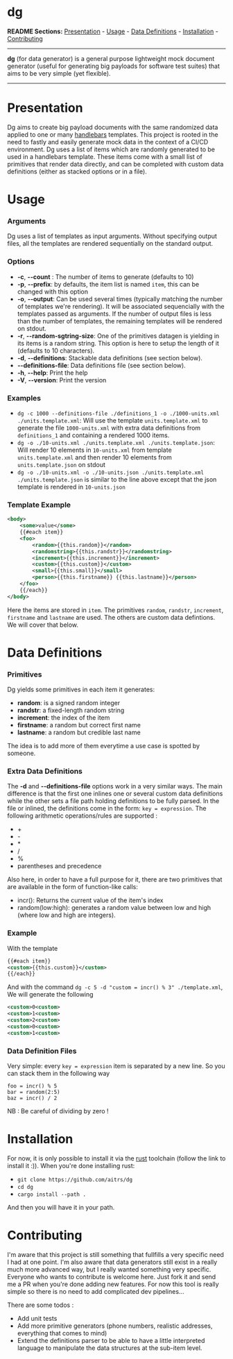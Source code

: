 # dg

**README Sections:** [Presentation](#presentation) - [Usage](#usage) - [Data Definitions](#data) - [Installation](#installation) - [Contributing](#contributing)

---

**dg** (for data generator) is a general purpose lightweight mock document generator 
(useful for generating big payloads for software test suites) that aims to be very simple (yet flexible).

---

<a id="presentation">
<h1>Presentation</h1>
</a>

Dg aims to create big payload documents with the same randomized data applied to one or many 
<a href="https://handlebarsjs.com/">handlebars</a> templates. 
This project is rooted in the need to fastly and easily generate mock data in the context of a CI/CD 
environment.
Dg uses a list of items which are randomly generated to be used in a handlebars template.
These items come with a small list of primitives that render data directly, and can be completed
with custom data definitions (either as stacked options or in a file).

<a id="usage">
<h1>Usage</h1>
</a>

### Arguments
Dg uses a list of templates as input arguments. 
Without specifying output files, all the templates are rendered sequentially
on the standard output.

### Options
- **-c**, **--count** : The number of items to generate (defaults to 10)
- **-p**, **--prefix**: by defaults, the item list is named ```item```, this can be changed with this option
- **-o**, **--output**: Can be used several times (typically matching the number of templates we're rendering).
It will be associated sequencially with the templates passed as arguments. If the number of output files is 
less than the number of templates, the remaining templates will be rendered on stdout.
- **-r**, **--random-sgtring-size**: One of the primitives datagen is yielding in its items is a random string.
This option is here to setup the length of it (defaults to 10 characters).
- **-d**, **--definitions**: Stackable data definitions (see section below).
- **--definitions-file**: Data definitions file (see section below).
- **-h**, **--help**: Print the help
- **-V**, **--version**: Print the version

### Examples
- `dg -c 1000 --definitions-file ./definitions_1 -o ./1000-units.xml ./units.template.xml`: Will use the template `units.template.xml` to generate the file `1000-units.xml` with extra data definitions from `definitions_1` and containing a rendered 1000 items.
- `dg -o ./10-units.xml ./units.template.xml ./units.template.json`: Will render 10 elements in `10-units.xml` from template `units.template.xml` and then render 10 elements from `units.template.json` on stdout
- `dg -o ./10-units.xml -o ./10-units.json ./units.template.xml ./units.template.json` is similar to the line above except that the json template is rendered in `10-units.json`

### Template Example

```xml
<body>
    <some>value</some>
    {{#each item}}
    <foo>
        <random>{{this.random}}</random>
        <randomstring>{{this.randstr}}</randomstring>
        <increment>{{this.increment}}</increment>
        <custom>{{this.custom}}</custom>
        <small>{{this.small}}</small>
        <person>{{this.firstname}} {{this.lastname}}</person>
    </foo>
    {{/each}}
</body>
```

Here the items are stored in `item`.
The primitives `random`, `randstr`, `increment`, `firstname` and `lastname` are used.
The others are custom data defintions. We will cover that below.

<a id="data">
<h1>Data Definitions</h1>
</a>

### Primitives

Dg yields some primitives in each item it generates: 
- **random**: is a signed random integer
- **randstr**: a fixed-length random string
- **increment**: the index of the item
- **firstname**: a random but correct first name
- **lastname**: a random but credible last name

The idea is to add more of them everytime a use case is spotted by someone.

### Extra Data Definitions

The **-d** and **--definitions-file** options work in a very similar ways. The main difference is that the first one
inlines one or several custom data definitions while the other sets a file path holding definitions to be fully parsed.
In the file or inlined, the definitions come in the form: `key = expression`.
The following arithmetic operations/rules are supported :
- \+
- \-
- \*
- /
- %
- parentheses and precedence

Also here, in order to have a full purpose for it, there are two primitives that are available in the form of
function-like calls:
- incr(): Returns the current value of the item's index
- random(low:high): generates a random value between low and high (where low and high are integers).

### Example

With the template

```xml
{{#each item}}
<custom>{{this.custom}}</custom>
{{/each}}
```

And with the command `dg -c 5 -d "custom = incr() % 3" ./template.xml`,
We will generate the following

```xml
<custom>0<custom>
<custom>1<custom>
<custom>2<custom>
<custom>0<custom>
<custom>1<custom>
```

### Data Definition Files

Very simple: every `key = expression` item is separated by a new line.
So you can stack them in the following way

```
foo = incr() % 5
bar = random(2:5)
baz = incr() / 2
```

NB : Be careful of dividing by zero !

<a id="installation">
<h1>Installation</h1>
</a>

For now, it is only possible to install it via the <a href="https://rustup.rs/">rust</a> toolchain
(follow the link to install it :)).
When you're done installing rust:
- `git clone https://github.com/aitrs/dg `
- `cd dg`
- `cargo install --path .`

And then you will have it in your path.

<a id="contributing">
<h1>Contributing</h1>
</a>

I'm aware that this project is still something that fullfills a very specific need I had at one point.
I'm also aware that data generators still exist in a really much more advanced way, but I really wanted something
very specific. Everyone who wants to contribute is welcome here. Just fork it and send me a PR when you're done adding 
new features. For now this tool is really simple so there is no need to add complicated dev pipelines...

There are some todos : 
- Add unit tests
- Add more primitive generators (phone numbers, realistic addresses, everything that comes to mind)
- Extend the definitions parser to be able to have a little interpreted language to manipulate the data structures at the sub-item level.